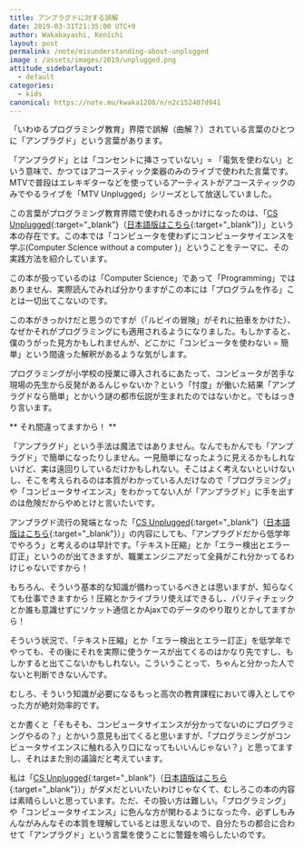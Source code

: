 ```yaml
---
title: アンプラグドに対する誤解
date: 2019-03-31T21:35:00 UTC+9
author: Wakabayashi, Kenichi
layout: post
permalink: /note/misunderstanding-about-unplugged
image : /assets/images/2019/unplugged.png
attitude_sidebarlayout:
  - default
categories:
  - kids
canonical: https://note.mu/kwaka1208/n/n2c152407d941
---
```

「いわゆるプログラミング教育」界隈で誤解（曲解？）されている言葉のひとつに「アンプラグド」という言葉があります。

「アンプラグド」とは「コンセントに挿さっていない」= 「電気を使わない」という意味で、かつてはアコースティック楽器のみのライブで使われた言葉です。MTVで普段はエレキギターなどを使っているアーティストがアコースティックのみでやるライブを「MTV Unplugged」シリーズとして放送していました。

この言葉がプログラミング教育界隈で使われるきっかけになったのは、「[CS Unplugged](https://www.csunplugged.org/en/){:target="_blank"}（[日本語版はこちら](https://csunplugged.jp/){:target="_blank"}）」という本の存在です。この本では「コンピュータを使わずにコンピュータサイエンスを学ぶ(Computer Science without a computer )」ということをテーマに、その実践方法を紹介しています。

この本が扱っているのは「Computer Science」であって「Programming」ではありません、実際読んでみれば分かりますがこの本には「プログラムを作る」ことは一切出てこないのです。

この本がきっかけだと思うのですが（「ルビイの冒険」がそれに拍車をかけた）、なぜかそれがプログラミングにも適用されるようになりました。もしかすると、僕のうがった見方かもしれませんが、どこかに「コンピュータを使わない = 簡単」という間違った解釈があるような気がします。

プログラミングが小学校の授業に導入されるにあたって、コンピュータが苦手な現場の先生から反発があるんじゃないか？という「忖度」が働いた結果「アンプラグドなら簡単」とかいう謎の都市伝説が生まれたのではないかと。でもはっきり言います。

** それ間違ってますから！ **

「アンプラグド」という手法は魔法ではありません。なんでもかんでも「アンプラグド」で簡単になったりしません。一見簡単になったように見えるかもしれないけど、実は遠回りしているだけかもしれない。そこはよく考えないといけないし、そこを考えられるのは本質がわかっている人だけなので「プログラミング」や「コンピュータサイエンス」をわかってない人が「アンプラグド」に手を出すのは危険だからやめとけと言いたいです。

アンプラグド流行の発端となった「[CS Unplugged](https://www.csunplugged.org/en/){:target="_blank"}（[日本語版はこちら](https://csunplugged.jp/){:target="_blank"}）」の内容にしても、「アンプラグドだから低学年でやろう」と考えるのは早計です。「テキスト圧縮」とか「エラー検出とエラー訂正」というのが出てきますが、職業エンジニアだって全員がこれ分かってるわけじゃないですから！

もちろん、そういう基本的な知識が備わっているべきとは思いますが、知らなくても仕事できますから！圧縮とかライブラリ使えばできるし、パリティチェックとか誰も意識せずにソケット通信とかAjaxでのデータのやり取りとかしてますから！

そういう状況で、「テキスト圧縮」とか「エラー検出とエラー訂正」を低学年でやっても、その後にそれを実際に使うケースが出てくるのはかなり先ですし、もしかすると出てこないかもしれない。こういうことって、ちゃんと分かった人でないと判断できないんです。

むしろ、そういう知識が必要になるもっと高次の教育課程において導入としてやった方が絶対効率的です。

とか書くと「そもそも、コンピュータサイエンスが分かってないのにプログラミングやるの？」とかいう意見も出てくると思いますが、「プログラミングがコンピュータサイエンスに触れる入り口になってもいいんじゃない？」と思ってますし、それはまた別の議論だと考えています。

私は「[CS Unplugged](https://www.csunplugged.org/en/){:target="_blank"}（[日本語版はこちら](https://csunplugged.jp/){:target="_blank"}）」がダメだといいたいわけじゃなくて、むしろこの本の内容は素晴らしいと思っています。ただ、その扱い方は難しい。「プログラミング」や「コンピュータサイエンス」に色んな方が関わるようになった今、必ずしもみんながみんなその本質を理解しているとは思えないので、自分たちの都合に合わせて「アンプラグド」という言葉を使うことに警鐘を鳴らしたいのです。
